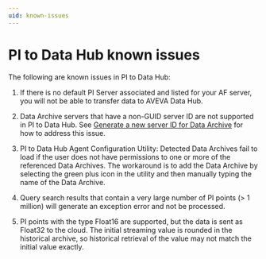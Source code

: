 ```yaml
---
uid: known-issues
---
```


# PI to Data Hub known issues

The following are known issues in PI to Data Hub:

1. If there is no default PI Server associated and listed for your AF server, you will not be able to transfer data to AVEVA Data Hub.

1. Data Archive servers that have a non-GUID server ID are not supported in PI to Data Hub. See [Generate a new server ID for Data Archive](https://docs.aveva.com/bundle/pi-server-install/page/1018936.html) for how to address this issue. 

1. PI to Data Hub Agent Configuration Utility: Detected Data Archives fail to load if the user does not have permissions to one or more of the referenced Data Archives. The workaround is to add the Data Archive by selecting the green plus icon in the utility and then manually typing the name of the Data Archive.

1. Query search results that contain a very large number of PI points (> 1 million) will generate an exception error and not be processed.  

1. PI points with the type Float16 are supported, but the data is sent as Float32 to the cloud. The initial streaming value is rounded in the historical archive, so historical retrieval of the value may not match the initial value exactly.
